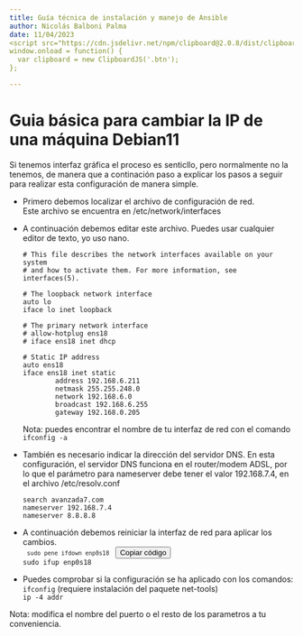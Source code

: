 ```yaml
---
title: Guía técnica de instalación y manejo de Ansible
author: Nicolás Balboni Palma
date: 11/04/2023
<script src="https://cdn.jsdelivr.net/npm/clipboard@2.0.8/dist/clipboard.min.js"></script>
window.onload = function() {
  var clipboard = new ClipboardJS('.btn');
};

---
```

# Guia básica para cambiar la IP de una máquina Debian11

Si tenemos interfaz gráfica el proceso es senticllo, pero normalmente no la tenemos, de manera que a continación paso a explicar los pasos a seguir para realizar esta configuración de manera simple.

* Primero debemos localizar el archivo de configuración de red.  
  Este archivo se encuentra en /etc/network/interfaces
* A continuación debemos editar este archivo. Puedes usar cualquier editor de texto, yo uso nano.  
  ```  
  # This file describes the network interfaces available on your system
  # and how to activate them. For more information, see interfaces(5).

  # The loopback network interface
  auto lo
  iface lo inet loopback

  # The primary network interface
  # allow-hotplug ens18
  # iface ens18 inet dhcp

  # Static IP address
  auto ens18
  iface ens18 inet static
          address 192.168.6.211
          netmask 255.255.248.0
          network 192.168.6.0
          broadcast 192.168.6.255
          gateway 192.168.0.205
  ```  
  Nota: puedes encontrar el nombre de tu interfaz de red con el comando ```ifconfig -a```
* También es necesario indicar la dirección del servidor DNS. En esta configuración, el servidor DNS funciona en el router/modem ADSL, por lo que el parámetro para nameserver debe tener el valor 192.168.7.4, en el archivo /etc/resolv.conf  
  ```
  search avanzada7.com
  nameserver 192.168.7.4
  nameserver 8.8.8.8
  ```
  
* A continuación debemos reiniciar la interfaz de red para aplicar los cambios.  
  <code id="1">
  ```sudo pene ifdown enp0s18```
  </code>
  <button class="btn" data-clipboard-target="#1">
  Copiar código
  </button>  
  ```sudo ifup enp0s18```  

* Puedes comprobar si la configuración se ha aplicado con los comandos:  
  ```ifconfig``` (requiere instalación del paquete net-tools)  
  ```ip -4 addr```

Nota: modifica el nombre del puerto o el resto de los parametros a tu conveniencia.